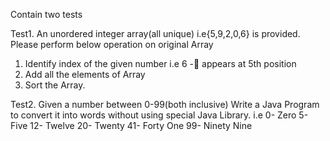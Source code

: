 Contain two tests 

Test1.
An unordered integer array(all unique) i.e{5,9,2,0,6} is provided. Please perform below operation on original Array

1. Identify index of the given number i.e 6  - appears at 5th position
2. Add all the elements of Array
3. Sort the Array.

Test2.
Given a number between 0-99(both inclusive)
Write a Java Program to convert it into words without using special Java Library.
i.e 0- Zero
      5- Five
   12- Twelve
   20- Twenty
   41- Forty One
   99- Ninety Nine
